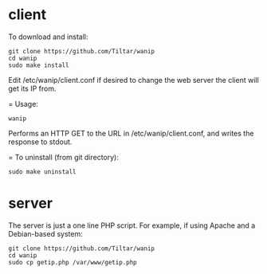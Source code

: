 client
======
To download and install:
```
git clone https://github.com/Tiltar/wanip
cd wanip
sudo make install
```
Edit /etc/wanip/client.conf if desired to change the web server the client will get its IP from.

=
Usage:
```
wanip
```
Performs an HTTP GET to the URL in /etc/wanip/client.conf, and writes the response to stdout.

=
To uninstall (from git directory):
```
sudo make uninstall
```


server
======
The server is just a one line PHP script. For example, if using Apache and a Debian-based system:
```
git clone https://github.com/Tiltar/wanip
cd wanip
sudo cp getip.php /var/www/getip.php
```
